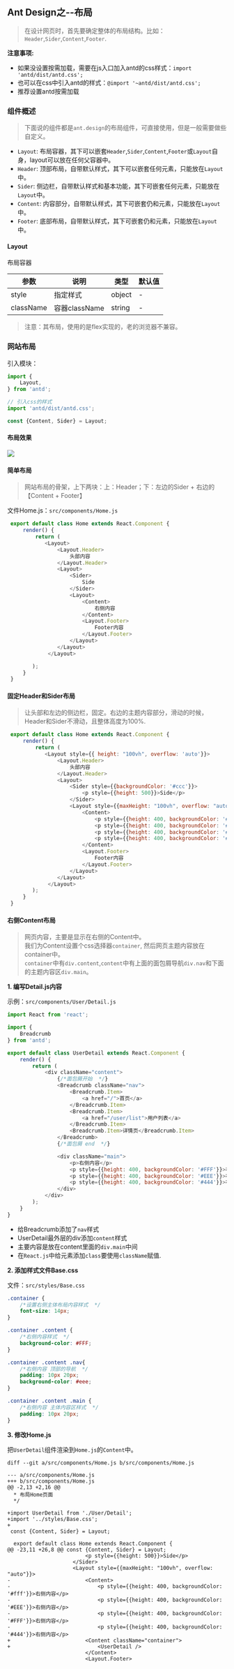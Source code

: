 ## Ant Design之--布局

> 在设计网页时，首先要确定整体的布局结构。比如：`Header`,`Sider`,`Content`,`Footer`.

**注意事项:**

* 如果没设置按需加载，需要在js入口加入antd的css样式：`import 'antd/dist/antd.css';`
* 也可以在css中引入antd的样式：`@import '~antd/dist/antd.css';`
* 推荐设置antd按需加载

### 组件概述

> 下面说的组件都是`ant.design`的布局组件，可直接使用，但是一般需要做些自定义。

* `Layout`: 布局容器，其下可以嵌套`Header`,`Sider`,`Content`,`Footer`或`Layout`自身，layout可以放在任何父容器中。
* `Header`: 顶部布局，自带默认样式，其下可以嵌套任何元素，只能放在`Layout`中。
* `Sider`: 侧边栏，自带默认样式和基本功能，其下可嵌套任何元素，只能放在`Layout`中。
* `Content`: 内容部分，自带默认样式，其下可嵌套仍和元素，只能放在`Layout`中。
* `Footer`: 底部布局，自带默认样式，其下可嵌套仍和元素，只能放在`Layout`中。

#### Layout
布局容器

| 参数 | 说明 | 类型 | 默认值 |
| --- | --- | --- |  --- |
| style | 指定样式 | object | - |
| className | 容器className | string | - |

> 注意：其布局，使用的是flex实现的，老的浏览器不兼容。

### 网站布局

引入模块：

```js
import {
    Layout,
} from 'antd';

// 引入css的样式
import 'antd/dist/antd.css';

const {Content, Sider} = Layout;
```

#### 布局效果

![](/assets/front/ant_design_layout_simple.png)

#### 简单布局

> 网站布局的骨架，上下两块：上：Header；下：左边的Sider + 右边的【Content + Footer】

文件Home.js：`src/components/Home.js`

```js
 export default class Home extends React.Component {
     render() {
         return (
            <Layout>
                <Layout.Header>
                    头部内容
                </Layout.Header>
                <Layout>
                    <Sider>
                        Side
                    </Sider>
                    <Layout>
                        <Content> 
                            右侧内容
                        </Content> 
                        <Layout.Footer>
                            Footer内容
                        </Layout.Footer>
                    </Layout>
                </Layout>
             </Layout>

        );
     }
 }
```

#### 固定Header和Sider布局

> 让头部和左边的侧边栏，固定。右边的主题内容部分，滑动的时候，Header和Sider不滑动，且整体高度为100%.

```js
 export default class Home extends React.Component {
     render() {
         return (
            <Layout style={{ height: "100vh", overflow: 'auto'}}>
                <Layout.Header>
                    头部内容
                </Layout.Header>
                <Layout>
                    <Sider style={{backgroundColor: '#ccc'}}>
                        <p style={{height: 500}}>Side</p>
                    </Sider>
                    <Layout style={{maxHeight: "100vh", overflow: "auto"}}>
                        <Content>
                            <p style={{height: 400, backgroundColor: '#fff'}}>右侧内容</p>
                            <p style={{height: 400, backgroundColor: '#EEE'}}>右侧内容</p>
                            <p style={{height: 400, backgroundColor: '#FFF'}}>右侧内容</p>
                            <p style={{height: 400, backgroundColor: '#444'}}>右侧内容</p>
                        </Content> 
                        <Layout.Footer>
                            Footer内容
                        </Layout.Footer>
                    </Layout>
                </Layout>
             </Layout>
        );
     }
 }
```

#### 右侧Content布局

> 网页内容，主要是显示在右侧的Content中。  
> 我们为Content设置个css选择器`container`, 然后网页主题内容放在container中。  
> `container`中有`div.content`,`content`中有上面的面包屑导航`div.nav`和下面的主题内容区`div.main`。

**1. 编写Detail.js内容**

示例：`src/components/User/Detail.js`

```js
import React from 'react';

import {
    Breadcrumb
} from 'antd';

export default class UserDetail extends React.Component {
    render() {
        return (
            <div className="content">
                {/*面包屑开始  */}
                <Breadcrumb className="nav">
                    <Breadcrumb.Item>
                        <a href="/">首页</a>
                    </Breadcrumb.Item>
                    <Breadcrumb.Item>
                        <a href="/user/list">用户列表</a>
                    </Breadcrumb.Item>
                    <Breadcrumb.Item>详情页</Breadcrumb.Item>
                </Breadcrumb>
                {/*面包屑 end  */}

                <div className="main">
                    <p>右侧内容</p>
                    <p style={{height: 400, backgroundColor: '#FFF'}}>右侧内容</p>
                    <p style={{height: 400, backgroundColor: '#EEE'}}>右侧内容</p>
                    <p style={{height: 400, backgroundColor: '#444'}}>右侧内容</p>
                </div>
            </div>
        );
    }
}
```

* 给Breadcrumb添加了`nav`样式
* UserDetail最外层的div添加`content`样式
* 主要内容是放在content里面的`div.main`中间
* 在`React.js`中给元素添加`class`要使用`className`赋值.

**2. 添加样式文件Base.css**

文件：`src/styles/Base.css`

```css
.container {
    /*设置右侧主体布局内容样式  */
    font-size: 14px;
}

.container .content {
    /*右侧内容样式  */
    background-color: #FFF;
}

.container .content .nav{
    /*右侧内容 顶部的导航  */
    padding: 10px 20px;
    background-color: #eee;
}

.container .content .main {
    /*右侧内容 主体内容区样式  */
    padding: 10px 20px;
}
```

**3. 修改Home.js**

把`UserDetail`组件渲染到`Home.js`的`Content`中。

```git
diff --git a/src/components/Home.js b/src/components/Home.js

--- a/src/components/Home.js
+++ b/src/components/Home.js
@@ -2,13 +2,16 @@
  * 布局Home页面
  */

+import UserDetail from './User/Detail';
+import '../styles/Base.css';
+
 const {Content, Sider} = Layout;

  export default class Home extends React.Component {
@@ -23,11 +26,8 @@ const {Content, Sider} = Layout;
                         <p style={{height: 500}}>Side</p>
                     </Sider>
                     <Layout style={{maxHeight: "100vh", overflow: "auto"}}>
-                        <Content>
-                            <p style={{height: 400, backgroundColor: '#fff'}}>右侧内容</p>
-                            <p style={{height: 400, backgroundColor: '#EEE'}}>右侧内容</p>
-                            <p style={{height: 400, backgroundColor: '#FFF'}}>右侧内容</p>
-                            <p style={{height: 400, backgroundColor: '#444'}}>右侧内容</p>
+                        <Content className="container">
+                            <UserDetail />
                         </Content>
                         <Layout.Footer>
```